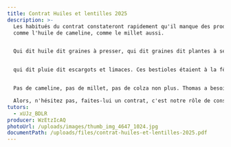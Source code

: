 ```yaml
---
title: Contrat Huiles et lentilles 2025
description: >-
  Les habitués du contrat constateront rapidement qu'il manque des produits
  comme l'huile de cameline, comme le millet aussi. 


  Qui dit huile dit graines à presser, qui dit graines dit plantes à semer, laisser pousser jusqu'à la fleur et à la graine, seulement voilà, il a tellement plu depuis le printemps 2024 ! 


  qui dit pluie dit escargots et limaces. Ces bestioles étaient à la fête dans les champs de Thomas, elles lui ont décimé des hectares de plantes, 


  Pas de cameline, pas de millet, pas de colza non plus. Thomas a besoin du colza pour les tourteaux qu'il donne à ses animaux. Il a donc acheté des graines à un collègue plus chanceux, qui travaille comme lui en agriculture biologique évidemment. 

  Alors, n'hésitez pas, faites-lui un contrat, c'est notre rôle de consommateur en AMAP de soutenir les paysans !!! Malgré ses difficultés, Thomas n'a pas augmenté ses prix depuis l'année dernière.
tutors:
  - xUJz_BDLR
producer: WzEtzIcAQ
photoUrl: /uploads/images/thumb_img_4647_1024.jpg
documentPath: /uploads/files/contrat-huiles-et-lentilles-2025.pdf
---
```

